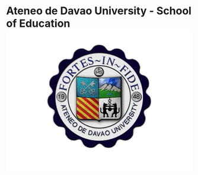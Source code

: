 # Ateneo de Davao University - School of Education ![alt text](https://github.com/DcBBlvr21/itelective3-web/blob/main/AdDU%20Logo.png "width=300 height=300")
